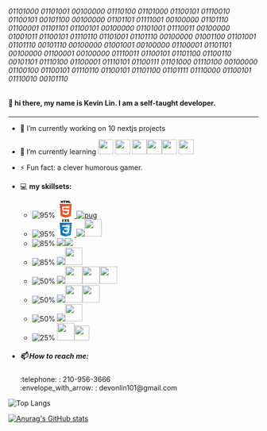 ###### 01101000 01101001 00100000 01110100 01101000 01100101 01110010 01100101 00101100 00100000 01101101 01111001 00100000 01101110 01100001 01101101 01100101 00100000 01101001 01110011 00100000 01001011 01100101 01110110 01101001 01101110 00100000 01001100 01101001 01101110 00101110 00100000 01001001 00100000 01100001 01101101 00100000 01100001 00100000 01110011 01100101 01101100 01100110 00101101 01110100 01100001 01110101 01100111 01101000 01110100 00100000 01100100 01100101 01110110 01100101 01101100 01101111 01110000 01100101 01110010 00101110
#### 👋 hi there, my name is Kevin Lin. I am a self-taught developer.
<hr>

   

 
- 🔭 I’m currently working on 10 nextjs projects
- 🌱 I’m currently learning      <a href='https://nextjs.org/'><img src='https://tkssharma.com/static/6038e35c19cde1cd7c3e89262a45a01d/1e9e2/nextjs.png' height='30' width='30' /></a> <a href='https://mui.com/'><img src='https://devicons.railway.app/i/materialui.svg' width='30' height='30' /></a>  <a href="https://nodejs.org/dist/latest-v17.x/docs/api/index.html"><img src="https://icongr.am/devicon/nodejs-original.svg?size=30&color=currentColor" width='30' height='30'/></a><a href='https://www.mongodb.com/' target='_blank'><img src='https://icongr.am/devicon/mongodb-original.svg?size=35&color=currentColor' width='30' height='30' /></a><a href='https://www.postgresql.org/' target='_blank'><img src='https://devicons.railway.app/i/postgresql.svg' height='30' width='30' /></a> <a href='https://www.prisma.io/'><img src='https://devicons.railway.app/i/prisma-light.svg' height='30' width='30' /></a>

- ⚡ Fun fact: a clever humorous gamer.

- 💻 **my skillsets:**
  - ![95%](https://progress-bar.dev/95/)  <a href="https://html.spec.whatwg.org/multipage/" target="_blank"> <img src="https://raw.githubusercontent.com/devicons/devicon/master/icons/html5/html5-original-wordmark.svg" alt="html5" width="35" height="35"/> </a><a href="https://pugjs.org" target="_blank"> <img src="https://cdn.worldvectorlogo.com/logos/pug.svg" alt="pug" width="35" height="35"/> </a>  
  - ![95%](https://progress-bar.dev/95/)  <a href="https://www.w3schools.com/css/"> <img src="https://raw.githubusercontent.com/devicons/devicon/master/icons/css3/css3-original-wordmark.svg" alt="css3" width="35" height="35"/> </a><a href='https://sass-lang.com/'><img src='https://icongr.am/devicon/sass-original.svg?size=35&color=currentColor' /></a><a href='https://mui.com/'><img src='https://devicons.railway.app/i/materialui.svg' width='35' height='35' /></a>
  - ![85%](https://progress-bar.dev/85/)     <a href='https://developer.mozilla.org/en-US/docs/Web/JavaScript' target='_blank'><img src='https://icongr.am/devicon/javascript-original.svg?size=35&color=currentColor' /></a><a href='https://www.typescriptlang.org/' target='_blank'><img src='https://icongr.am/devicon/typescript-original.svg?size=35&color=currentColor' /></a>
  - ![85%](https://progress-bar.dev/85/)     <a href='https://reactjs.org/' target='_blank'><img src='https://icongr.am/devicon/react-original.svg?size=35&color=currentColor' /></a><a href='https://neovim.io/'><img src='https://www.vectorlogo.zone/logos/neovimio/neovimio-icon.svg' height='35' width='35'/></a>
  - ![50%](https://progress-bar.dev/50/)     <a href='https://www.mongodb.com/' target='_blank'><img src='https://icongr.am/devicon/mongodb-original.svg?size=35&color=currentColor' /></a><a href='https://www.postgresql.org/' target='_blank'><img src='https://devicons.railway.app/i/postgresql.svg' height='35' width='35' /></a><a href='https://firebase.google.com/?gclid=Cj0KCQjwh_eFBhDZARIsALHjIKfNpJY6qC7xRBu3x8zNIKJTQmRVrVSDacx35JPpgF1737_NTGoic0UaAsLWEALw_wcB&gclsrc=aw.ds' target='_blank'><img src="https://img.icons8.com/color/48/000000/firebase.png" width='35' height='35'/></a><a href='https://www.prisma.io/'><img src='https://devicons.railway.app/i/prisma-light.svg' height='35' width='35' /></a>
  - ![50%](https://progress-bar.dev/50/)     <a href='https://www.linux.org/' target='_blank'><img src='https://icongr.am/devicon/linux-original.svg?size=36&color=currentColor' /></a><a href='http://www.gnu.org/software/bash/' target='_blank'><img src="https://img.icons8.com/plasticine/100/000000/bash.png" width='35' height='35'/></a><a href='https://git-scm.com/' target='_blank'><img src="https://img.icons8.com/color/48/000000/git.png" width='35' height='35'/></a>
   - ![50%](https://progress-bar.dev/50/)    <a href='https://nodejs.org/en/' target='_blank'><img src='https://icongr.am/devicon/nodejs-original.svg?size=36&color=currentColor' /></a><a href='https://www.rust-lang.org/' target='_blank'><img src='https://www.rust-lang.org/logos/rust-logo-64x64.png' width='35' height='35'/></a>
  - ![25%](https://progress-bar.dev/25/)     <a href='https://www.hacker101.com/resources#2' target='_blank'><img src="https://img.icons8.com/fluent/48/000000/hacker.png" width='35' height='35'/></a><a href='https://webassembly.org/' target='_blank'><img src='https://upload.wikimedia.org/wikipedia/commons/thumb/1/1f/WebAssembly_Logo.svg/240px-WebAssembly_Logo.svg.png' width='30' height='30'/></a>

- <h5> 📫 How to reach me:</h5> 
   :telephone: : 210-956-3666  <br />
   :envelope_with_arrow: : devonlin101@gmail.com 

![Top Langs](https://github-readme-stats.vercel.app/api/top-langs/?username=devonlin101&theme=chartreuse-dark&bg_color=22272e)

[![Anurag's GitHub stats](https://github-readme-stats.vercel.app/api?username=devonlin101&show_icons=true&theme=chartreuse-dark&bg_color=22272e)](https://github.com/anuraghazra/github-readme-stats)
<!--
**devonlin/devonlin** is a ✨ _special_ ✨ repository because its `README.md` (this file) appears on your GitHub profile.

////////////////////////////////////////////////////
- 👯 I’m looking to collaborate on ...
- 🤔 I’m looking for help with ...
- 💬 Ask me about ...
- 😄 Pronouns: 
-->
